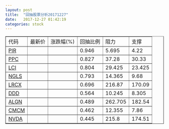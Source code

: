 ```yaml
---
layout: post
title:  "回抽股票分析20171227"
date:   2017-12-27 01:42:19
categories: stock
---
```

<script type="text/javascript">
var stockList = []
stockList.push('gb_pir');
stockList.push('gb_ppc');
stockList.push('gb_lci');
stockList.push('gb_ngls');
stockList.push('gb_lrcx');
stockList.push('gb_ddd');
stockList.push('gb_algn');
stockList.push('gb_cmcm');
stockList.push('gb_nvda');
</script>
<table border="1">
 <tr>
 <td>代码</td>
 <td>最新价</td>
 <td>涨跌幅(%)</td>
 <td>回抽比例</td>
 <td>阻力</td>
 <td>支撑</td>
</tr>
  <tr id="pir">
  <td><a href="http://stock.finance.sina.com.cn/usstock/quotes/PIR.html" target="_blank">PIR</a></td><td></td><td></td><td>0.946</td><td>5.695</td><td>4.22</td></tr>
  <tr id="ppc">
  <td><a href="http://stock.finance.sina.com.cn/usstock/quotes/PPC.html" target="_blank">PPC</a></td><td></td><td></td><td>0.827</td><td>37.28</td><td>30.33</td></tr>
  <tr id="lci">
  <td><a href="http://stock.finance.sina.com.cn/usstock/quotes/LCI.html" target="_blank">LCI</a></td><td></td><td></td><td>0.804</td><td>29.425</td><td>23.425</td></tr>
  <tr id="ngls">
  <td><a href="http://stock.finance.sina.com.cn/usstock/quotes/NGLS.html" target="_blank">NGLS</a></td><td></td><td></td><td>0.793</td><td>14.365</td><td>9.68</td></tr>
  <tr id="lrcx">
  <td><a href="http://stock.finance.sina.com.cn/usstock/quotes/LRCX.html" target="_blank">LRCX</a></td><td></td><td></td><td>0.696</td><td>216.87</td><td>170.09</td></tr>
  <tr id="ddd">
  <td><a href="http://stock.finance.sina.com.cn/usstock/quotes/DDD.html" target="_blank">DDD</a></td><td></td><td></td><td>0.564</td><td>10.245</td><td>8.305</td></tr>
  <tr id="algn">
  <td><a href="http://stock.finance.sina.com.cn/usstock/quotes/ALGN.html" target="_blank">ALGN</a></td><td></td><td></td><td>0.489</td><td>262.705</td><td>182.54</td></tr>
  <tr id="cmcm">
  <td><a href="http://stock.finance.sina.com.cn/usstock/quotes/CMCM.html" target="_blank">CMCM</a></td><td></td><td></td><td>0.462</td><td>12.355</td><td>7.86</td></tr>
  <tr id="nvda">
  <td><a href="http://stock.finance.sina.com.cn/usstock/quotes/NVDA.html" target="_blank">NVDA</a></td><td></td><td></td><td>0.445</td><td>215.8</td><td>174.51</td></tr>
</table>
